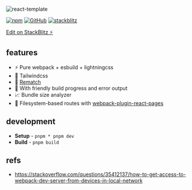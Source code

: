 ![react-template](https://realme-ten.vercel.app/api/v1/banner?colorA=831843&colorB=be185d&textColor=f472b6&title=react-template&subtitle=NEO&desc=build%20spa%20with%20pure%20webpack%20config)


[![npm](https://img.shields.io/npm/v/@aiou/react-template)](https://github.com/neo-hack/react-template/tree/master) [![GitHub](https://img.shields.io/npm/l/@aiou/react-template)](https://github.com/neo-hack/react-template/tree/master) [![stackblitz](https://img.shields.io/badge/%E2%9A%A1%EF%B8%8Fstackblitz-online-blue)](https://stackblitz.com/github/neo-hack/react-template/tree/master)

[Edit on StackBlitz ⚡️](https://stackblitz.com/github/neo-hack/react-template/tree/master)

## features

- ⚡ Pure webpack + esbuild + lightningcss
- 🎐 Tailwindcss
- 💽 [Rematch](https://github.com/rematch/rematch)
- 📢 With friendly build progress and error output
- 📈 Bundle size analyzer
- 📁 Filesystem-based routes with [webpack-plugin-react-pages](https://github.com/JiangWeixian/webpack-plugin-react-pages)

## development

- **Setup** - `pnpm * pnpm dev`
- **Build** - `pnpm build`

## refs

- https://stackoverflow.com/questions/35412137/how-to-get-access-to-webpack-dev-server-from-devices-in-local-network